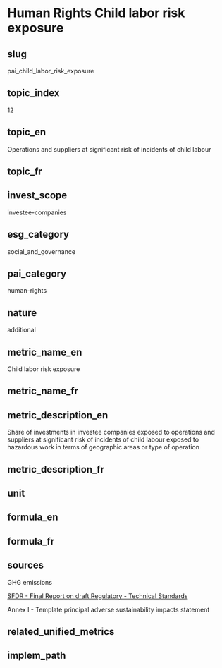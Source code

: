 # Human Rights Child labor risk exposure


## slug

pai_child_labor_risk_exposure

## topic_index

12

## topic_en

Operations and suppliers at significant risk of incidents of child labour

## topic_fr



## invest_scope

investee-companies

## esg_category

social_and_governance

## pai_category

human-rights

## nature

additional

## metric_name_en

Child labor risk exposure

## metric_name_fr



## metric_description_en

Share of investments in investee companies exposed to operations and suppliers at significant risk of incidents of child labour exposed to hazardous work in terms of geographic areas or type of operation

## metric_description_fr



## unit



## formula_en



## formula_fr



## sources


GHG emissions  

[SFDR - Final Report on draft Regulatory - Technical Standards](https://www.eiopa.europa.eu/sites/default/files/publications/reports/jc-2021-03-joint-esas-final-report-on-rts-under-sfdr.pdf)  

Annex I - Template principal adverse sustainability impacts statement
 

## related_unified_metrics



## implem_path


            